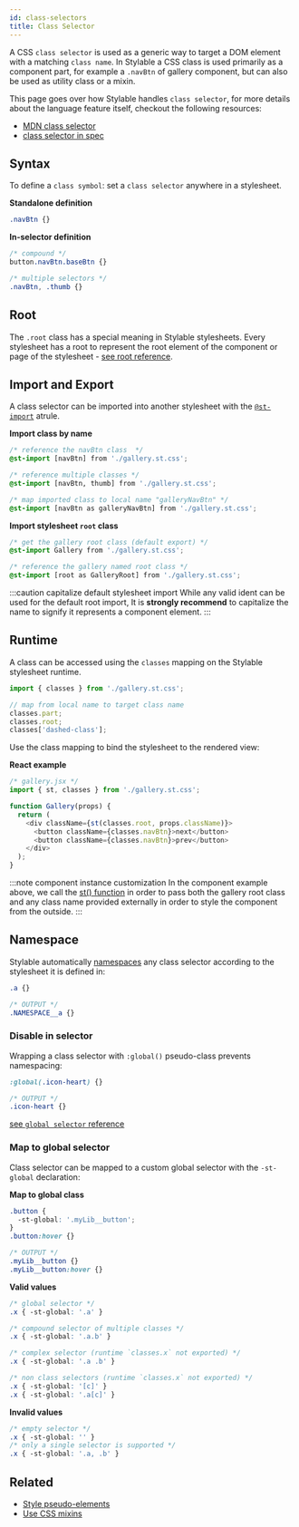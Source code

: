 ```yaml
---
id: class-selectors
title: Class Selector
---
```


A CSS `class selector` is used as a generic way to target a DOM element with a matching `class name`. In Stylable a CSS class is used primarily as a component part, for example a `.navBtn` of gallery component, but can also be used as utility class or a mixin.

This page goes over how Stylable handles `class selector`, for more details about the language feature itself, checkout the following resources:

- [MDN class selector](https://developer.mozilla.org/en-US/docs/Web/CSS/Class_selectors)
- [class selector in spec](https://drafts.csswg.org/selectors/#class-html)

## Syntax

To define a `class symbol`: set a `class selector` anywhere in a stylesheet.

**Standalone definition**

<!-- prettier-ignore-start -->
```css
.navBtn {}
```
<!-- prettier-ignore-end -->

**In-selector definition**

<!-- prettier-ignore-start -->
```css
/* compound */
button.navBtn.baseBtn {}

/* multiple selectors */
.navBtn, .thumb {}
```
<!-- prettier-ignore-end -->

## Root

The `.root` class has a special meaning in Stylable stylesheets. Every stylesheet has a root to represent the root element of the component or page of the stylesheet - [see root reference](./root.md).

## Import and Export

A class selector can be imported into another stylesheet with the [`@st-import`](./imports.md) atrule.

**Import class by name**

<!-- prettier-ignore-start -->
```css
/* reference the navBtn class  */
@st-import [navBtn] from './gallery.st.css';

/* reference multiple classes */
@st-import [navBtn, thumb] from './gallery.st.css';

/* map imported class to local name "galleryNavBtn" */
@st-import [navBtn as galleryNavBtn] from './gallery.st.css';
```
<!-- prettier-ignore-end -->

**Import stylesheet `root` class**

<!-- prettier-ignore-start -->
```css
/* get the gallery root class (default export) */
@st-import Gallery from './gallery.st.css';

/* reference the gallery named root class */
@st-import [root as GalleryRoot] from './gallery.st.css';
```
<!-- prettier-ignore-end -->

:::caution capitalize default stylesheet import
While any valid ident can be used for the default root import, It is **strongly recommend** to capitalize the name to signify it represents a component element.
:::

## Runtime

A class can be accessed using the `classes` mapping on the Stylable stylesheet runtime.

```js
import { classes } from './gallery.st.css';

// map from local name to target class name
classes.part;
classes.root;
classes['dashed-class'];
```

Use the class mapping to bind the stylesheet to the rendered view:

**React example**

```js
/* gallery.jsx */
import { st, classes } from './gallery.st.css';

function Gallery(props) {
  return (
    <div className={st(classes.root, props.className)}>
      <button className={classes.navBtn}>next</button>
      <button className={classes.navBtn}>prev</button>
    </div>
  );
}
```

:::note component instance customization
In the component example above, we call the [st() function](./runtime.md#st-function) in order to pass both the gallery root class and any class name provided externally in order to style the component from the outside.
:::

## Namespace

Stylable automatically [namespaces](../guides/handbook/namespace.md) any class selector according to the stylesheet it is defined in:

<!-- prettier-ignore-start -->
```css
.a {}

/* OUTPUT */
.NAMESPACE__a {}
```
<!-- prettier-ignore-end -->

### Disable in selector

Wrapping a class selector with `:global()` pseudo-class prevents namespacing:

<!-- prettier-ignore-start -->
```css
:global(.icon-heart) {}

/* OUTPUT */
.icon-heart {}
```
<!-- prettier-ignore-end -->

[see `global selector` reference](./global-selectors.md)

### Map to global selector

Class selector can be mapped to a custom global selector with the `-st-global` declaration:

**Map to global class**

<!-- prettier-ignore-start -->
```css
.button {
  -st-global: '.myLib__button';
}
.button:hover {}

/* OUTPUT */
.myLib__button {}
.myLib__button:hover {}
```
<!-- prettier-ignore-end -->

**Valid values**

<!-- prettier-ignore-start -->
```css
/* global selector */
.x { -st-global: '.a' }

/* compound selector of multiple classes */
.x { -st-global: '.a.b' }

/* complex selector (runtime `classes.x` not exported) */
.x { -st-global: '.a .b' }

/* non class selectors (runtime `classes.x` not exported) */
.x { -st-global: '[c]' }
.x { -st-global: '.a[c]' }
```
<!-- prettier-ignore-end -->

**Invalid values**

<!-- prettier-ignore-start -->
```css
/* empty selector */
.x { -st-global: '' }
/* only a single selector is supported */
.x { -st-global: '.a, .b' }
```
<!-- prettier-ignore-end -->

## Related

- [Style pseudo-elements](./pseudo-elements.md)
- [Use CSS mixins](./mixins.md)
